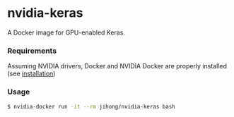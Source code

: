 # nvidia-keras
A Docker image for GPU-enabled Keras.

### Requirements

Assuming NVIDIA drivers, Docker and NVIDIA Docker are properly installed (see [installation](https://github.com/NVIDIA/nvidia-docker#quick-start))

### Usage

```bash
$ nvidia-docker run -it --rm jihong/nvidia-keras bash
```
